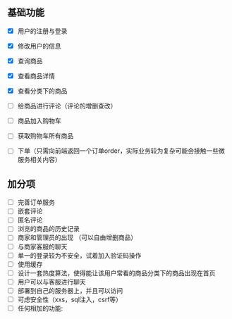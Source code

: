 ## 基础功能

- [x] 用户的注册与登录

- [x] 修改用户的信息

- [x] 查询商品

- [x] 查看商品详情

- [x] 查看分类下的商品

- [ ] 给商品进⾏评论（评论的增删查改）

- [ ] 商品加⼊购物⻋

- [ ] 获取购物⻋所有商品

- [ ] 下单（只需向前端返回⼀个订单order，实际业务较为复杂可能会接触⼀些微服务相关内容）

## 加分项

- [ ] 完善订单服务
- [ ] 嵌套评论
- [ ] 匿名评论
- [ ] 浏览的商品的历史记录
- [ ] 商家和管理员的出现 （可以自由增删商品）
- [ ] 与商家客服的聊天
- [ ] 单一的登录较为不安全，试着加入验证码操作
- [ ] 使用缓存
- [ ] 设计一套热度算法，使得能让该用户常看的商品分类下的商品出现在首页
- [ ] 用户可以与客服进行聊天
- [ ] 部署到自己的服务器上，并且可以访问
- [ ] 可虑安全性（xxs，sql注入，csrf等）
- [ ] 任何相加的功能: